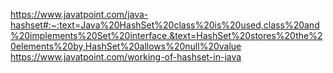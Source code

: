 https://www.javatpoint.com/java-hashset#:~:text=Java%20HashSet%20class%20is%20used,class%20and%20implements%20Set%20interface.&text=HashSet%20stores%20the%20elements%20by,HashSet%20allows%20null%20value
https://www.javatpoint.com/working-of-hashset-in-java
